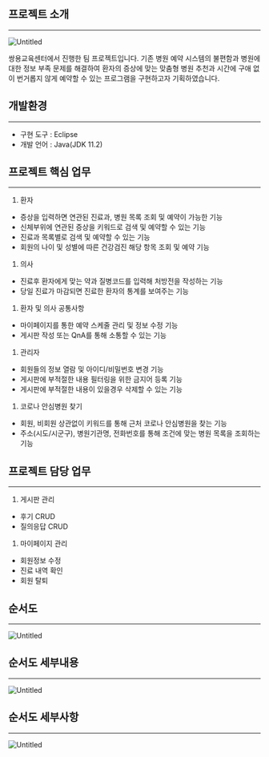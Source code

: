 ## 프로젝트 소개

---

![Untitled](https://user-images.githubusercontent.com/73234708/187398508-f546b3c7-7362-4f4a-a718-5f4c82bcd37c.png)

쌍용교육센터에서 진행한 팀 프로젝트입니다. 기존 병원 예약 시스템의 불편함과 병원에 대한 정보 부족 문제를 해결하여 환자의 증상에 맞는 맞춤형 병원 추천과 시간에 구애 없이 번거롭지 않게 예약할 수 있는 프로그램을 구현하고자 기획하였습니다.

## 개발환경

---

- 구현 도구 : Eclipse
- 개발 언어 : Java(JDK 11.2)

## 프로젝트 핵심 업무

---

1. 환자
- 증상을 입력하면 연관된 진료과, 병원 목록 조회 및 예약이 가능한 기능
- 신체부위에 연관된 증상을 키워드로 검색 및 예약할 수 있는 기능
- 진료과 목록별로 검색 및 예약할 수 있는 기능
- 회원의 나이 및 성별에 따른 건강검진 해당 항목 조회 및 예약 기능

1. 의사
- 진료후 환자에게 맞는 약과 질병코드를 입력해 처방전을 작성하는 기능
- 당일 진료가 마감되면 진료한 환자의 통계를 보여주는 기능

1. 환자 및 의사 공통사항
- 마이페이지를 통한 예약 스케줄 관리 및 정보 수정 기능
- 게시판 작성 또는 QnA를 통해 소통할 수 있는 기능

1. 관리자
- 회원들의 정보 열람 및 아이디/비밀번호 변경 기능
- 게시판에 부적절한 내용 필터링을 위한 금지어 등록 기능
- 게시판에 부적절한 내용이 있을경우 삭제할 수 있는 기능

1. 코로나 안심병원 찾기
- 회원, 비회원 상관없이 키워드를 통해 근처 코로나 안심병원을 찾는 기능
- 주소(시도/시군구), 병원기관명, 전화번호를 통해 조건에 맞는 병원 목록을 조회하는 기능

## 프로젝트 담당 업무

---

1. 게시판 관리
- 후기 CRUD
- 질의응답 CRUD

1. 마이페이지 관리
- 회원정보 수정
- 진료 내역 확인
- 회원 탈퇴

## 순서도

---

![Untitled](https://user-images.githubusercontent.com/73234708/187398536-f42febbe-952b-4b26-a375-e890c8f4d9a0.png)

## 순서도 세부내용

---

![Untitled](https://user-images.githubusercontent.com/73234708/187398546-75bb285f-35e6-4d56-8463-665782dd955d.png)

## 순서도 세부사항

---

![Untitled](https://user-images.githubusercontent.com/73234708/187398567-77795f65-497c-4eb5-8efe-4bd8d4531caa.png)
